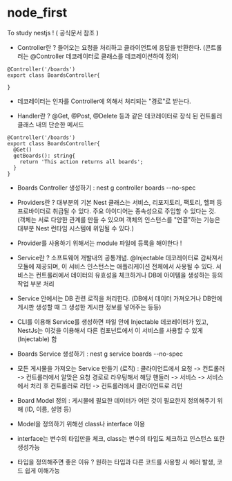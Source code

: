 # node_first
To study nestjs ! ( 공식문서 참조 )

- Controller란 ? 들어오는 요청을 처리하고 클라이언트에 응답을 반환한다.
(콘트롤러는 @Controller 데코레이터로 클래스를 데코레이션하여 정의)

```
@Controller('/boards')
export class BoardsController{

}
```

- 데코레이터는 인자를 Controller에 의해서 처리되는 "경로"로 받는다.

- Handler란 ? @Get, @Post, @Delete 등과 같은 데코레이터로 장식 된
컨트롤러 클래스 내의 단순한 메서드

```
@Controller('/boards')
export class BoardsController{
  @Get()
  getBoards(): string{
    return 'This action returns all boards';
  }
}
```

- Boards Controller 생성하기 : nest g controller boards --no-spec

- Providers란 ? 대부분의 기본 Nest 클래스는 서비스, 리포지토리, 팩토리, 헬퍼 등
프로바이더로 취급될 수 있다. 주요 아이디어는 종속성으로 주입할 수 있다는 것.
(객체는 서로 다양한 관계를 만들 수 있으며 객체의 인스턴스를 "연결"하는 기능은
대부분 Nest 런타임 시스템에 위임될 수 있다.)

- Provider를 사용하기 위해서는 module 파일에 등록을 해야한다 !

- Service란 ? 소프트웨어 개발내의 공통개념. @Injectable 데코레이터로 감싸져서
모듈에 제공되며, 이 서비스 인스턴스는 애플리케이션 전체에서 사용될 수 있다. 
서비스는 컨트롤러에서 데이터의 유효성을 체크하거나 DB에 아이템을 생성하는 등의 
작업 부분 처리

- Service 안에서는 DB 관련 로직을 처리한다. (DB에서 데이터 가져오거나
DB안에 게시판 생성할 때 그 생성한 게시판 정보를 넣어주는 등등)

- CLI를 이용해 Service를 생성하면 파일 안에 Injectable 데코레이터가 있고, 
NestJs는 이것을 이용해서 다른 컴포넌트에서 이 서비스를 사용할 수 있게(Injectable) 함

- Boards Service 생성하기 : nest g service boards --no-spec

- 모든 게시물을 가져오는 Service 만들기 (로직) : 클라이언트에서 요청 -> 컨트롤러 ->
컨트롤러에서 알맞은 요청 경로로 라우팅해서 해당 핸들러 -> 서비스 -> 서비스에서 처리 후
컨트롤러로 리턴 -> 컨트롤러에서 클라이언트로 리턴

- Board Model 정의 : 게시물에 필요한 데이터가 어떤 것이 필요한지 정의해주기 위해 (ID, 이름, 설명 등)

- Model을 정의하기 위해선 class나 interface 이용

- interface는 변수의 타입만을 체크, class는 변수의 타입도 체크하고 인스턴스 또한 생성가능

- 타입을 정의해주면 좋은 이유 ? 원하는 타입과 다른 코드를 사용할 시 에러 발생, 코드 쉽게 이해가능
